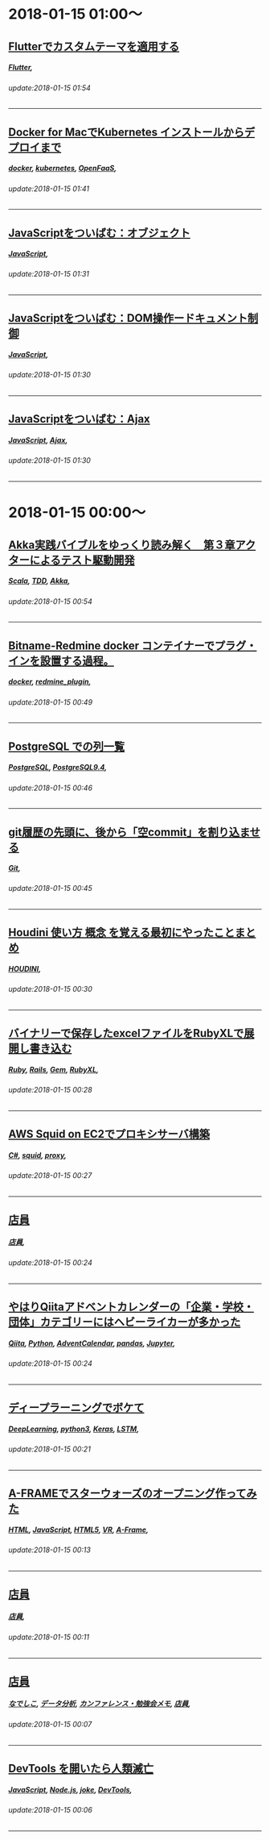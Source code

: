 # 2018-01-15 01:00～
## [Flutterでカスタムテーマを適用する](https://qiita.com/konifar/items/633cf19faf9e590cbd5d)
##### [Flutter](https://qiita.com/tags/Flutter), 
###### update:2018-01-15 01:54
---
## [Docker for MacでKubernetes インストールからデプロイまで](https://qiita.com/uni-3/items/a4f2afa0973bfc35b498)
##### [docker](https://qiita.com/tags/docker), [kubernetes](https://qiita.com/tags/kubernetes), [OpenFaaS](https://qiita.com/tags/OpenFaaS), 
###### update:2018-01-15 01:41
---
## [JavaScriptをついばむ：オブジェクト](https://qiita.com/fkm_y/items/893c7e06c19a8398aa5e)
##### [JavaScript](https://qiita.com/tags/JavaScript), 
###### update:2018-01-15 01:31
---
## [JavaScriptをついばむ：DOM操作ードキュメント制御](https://qiita.com/fkm_y/items/0fa284d45a8231e4f13b)
##### [JavaScript](https://qiita.com/tags/JavaScript), 
###### update:2018-01-15 01:30
---
## [JavaScriptをついばむ：Ajax](https://qiita.com/fkm_y/items/9681d5b0586726b8ed33)
##### [JavaScript](https://qiita.com/tags/JavaScript), [Ajax](https://qiita.com/tags/Ajax), 
###### update:2018-01-15 01:30
---




# 2018-01-15 00:00～
## [Akka実践バイブルをゆっくり読み解く　第３章アクターによるテスト駆動開発 ](https://qiita.com/louvre2489/items/340ac6f5da6c544c1b8d)
##### [Scala](https://qiita.com/tags/Scala), [TDD](https://qiita.com/tags/TDD), [Akka](https://qiita.com/tags/Akka), 
###### update:2018-01-15 00:54
---
## [Bitname-Redmine docker コンテイナーでプラグ・インを設置する過程。](https://qiita.com/cheuora/items/e9f3bce63dcbd7f42496)
##### [docker](https://qiita.com/tags/docker), [redmine_plugin](https://qiita.com/tags/redmine_plugin), 
###### update:2018-01-15 00:49
---
## [PostgreSQL での列一覧](https://qiita.com/KAZAMAI_NaruTo/items/6ef6d5be20e2e5633475)
##### [PostgreSQL](https://qiita.com/tags/PostgreSQL), [PostgreSQL9.4](https://qiita.com/tags/PostgreSQL9.4), 
###### update:2018-01-15 00:46
---
## [git履歴の先頭に、後から「空commit」を割り込ませる](https://qiita.com/zetamatta/items/86fae34a4586892b5b2c)
##### [Git](https://qiita.com/tags/Git), 
###### update:2018-01-15 00:45
---
## [Houdini 使い方 概念 を覚える最初にやったことまとめ](https://qiita.com/kanaya-tamihiro/items/afbba8b3001c745cc1c9)
##### [HOUDINI](https://qiita.com/tags/HOUDINI), 
###### update:2018-01-15 00:30
---
## [ バイナリーで保存したexcelファイルをRubyXLで展開し書き込む](https://qiita.com/motty93/items/3cc600ee23606c06f26b)
##### [Ruby](https://qiita.com/tags/Ruby), [Rails](https://qiita.com/tags/Rails), [Gem](https://qiita.com/tags/Gem), [RubyXL](https://qiita.com/tags/RubyXL), 
###### update:2018-01-15 00:28
---
## [AWS Squid on EC2でプロキシサーバ構築](https://qiita.com/tanj/items/b6a2547ca7615a3c5fd2)
##### [C#](https://qiita.com/tags/C#), [squid](https://qiita.com/tags/squid), [proxy](https://qiita.com/tags/proxy), 
###### update:2018-01-15 00:27
---
## [店員](https://qiita.com/yamaogjm/items/287c468dd0817f91c848)
##### [店員](https://qiita.com/tags/店員), 
###### update:2018-01-15 00:24
---
## [やはりQiitaアドベントカレンダーの「企業・学校・団体」カテゴリーにはヘビーライカーが多かった](https://qiita.com/tag1216/items/85f6f91f8a1d40c3982b)
##### [Qiita](https://qiita.com/tags/Qiita), [Python](https://qiita.com/tags/Python), [AdventCalendar](https://qiita.com/tags/AdventCalendar), [pandas](https://qiita.com/tags/pandas), [Jupyter](https://qiita.com/tags/Jupyter), 
###### update:2018-01-15 00:24
---
## [ディープラーニングでボケて](https://qiita.com/teratsyk/items/9302e3d8d34f5fe92d21)
##### [DeepLearning](https://qiita.com/tags/DeepLearning), [python3](https://qiita.com/tags/python3), [Keras](https://qiita.com/tags/Keras), [LSTM](https://qiita.com/tags/LSTM), 
###### update:2018-01-15 00:21
---
## [A-FRAMEでスターウォーズのオープニング作ってみた](https://qiita.com/katsunory/items/f2908cb791cfafdce79d)
##### [HTML](https://qiita.com/tags/HTML), [JavaScript](https://qiita.com/tags/JavaScript), [HTML5](https://qiita.com/tags/HTML5), [VR](https://qiita.com/tags/VR), [A-Frame](https://qiita.com/tags/A-Frame), 
###### update:2018-01-15 00:13
---
## [店員](https://qiita.com/yamaogjm/items/842261fc8a20ad308eff)
##### [店員](https://qiita.com/tags/店員), 
###### update:2018-01-15 00:11
---
## [店員](https://qiita.com/yamaogjm/items/22b5ac60cf7b8ea01bcb)
##### [なでしこ](https://qiita.com/tags/なでしこ), [データ分析](https://qiita.com/tags/データ分析), [カンファレンス・勉強会メモ](https://qiita.com/tags/カンファレンス・勉強会メモ), [店員](https://qiita.com/tags/店員), 
###### update:2018-01-15 00:07
---
## [DevTools を開いたら人類滅亡](https://qiita.com/diescake/items/b25791eb7750c775e72f)
##### [JavaScript](https://qiita.com/tags/JavaScript), [Node.js](https://qiita.com/tags/Node.js), [joke](https://qiita.com/tags/joke), [DevTools](https://qiita.com/tags/DevTools), 
###### update:2018-01-15 00:06
---






